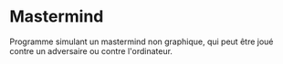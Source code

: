 # Mastermind
Programme simulant un mastermind non graphique, qui peut être joué contre un adversaire ou contre l'ordinateur.
